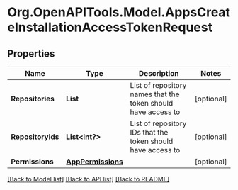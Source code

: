 # Org.OpenAPITools.Model.AppsCreateInstallationAccessTokenRequest

## Properties

Name | Type | Description | Notes
------------ | ------------- | ------------- | -------------
**Repositories** | **List<string>** | List of repository names that the token should have access to | [optional] 
**RepositoryIds** | **List<int?>** | List of repository IDs that the token should have access to | [optional] 
**Permissions** | [**AppPermissions**](AppPermissions.md) |  | [optional] 

[[Back to Model list]](../README.md#documentation-for-models) [[Back to API list]](../README.md#documentation-for-api-endpoints) [[Back to README]](../README.md)

